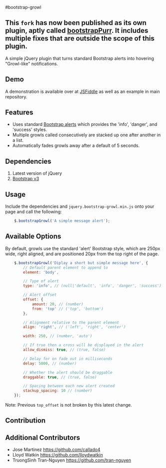 #bootstrap-growl

## This `fork` has now been published as its own plugin, aptly called [bootstrapPurr](https://github.com/softwarespot/jquery-bootstrap-purr). It includes multiple fixes that are outside the scope of this plugin.

A simple jQuery plugin that turns standard Bootstrap alerts into hovering "Growl-like" notifications.

## Demo

A demonstration is available over at [JSFiddle](http://jsfiddle.net/ifightcrime/Us6WX/1008/) as well as an example in main repository.

## Features

* Uses standard [Bootstrap alerts](http://getbootstrap.com/components/#alerts) which provides the 'info', 'danger', and 'success' styles.
* Multiple growls called consecutively are stacked up one after another in a list.
* Automatically fades growls away after a default of 5 seconds.

## Dependencies

1. Latest version of jQuery
2. [Bootstrap v3](http://getbootstrap.coml)

## Usage

Include the dependencies and `jquery.bootstrap-growl.min.js` onto your page and call the following:

```javascript
    $.bootstrapGrowl('A simple message alert');
```

## Available Options

By default, growls use the standard 'alert' Bootstrap style, which are 250px wide, right aligned, and are positioned 20px from the top right of the page.

```javascript
    $.bootstrapGrowl('Diplay a short but simple message here', {
        // Default parent element to append to
        element: 'body',

        // Type of alert
        type: 'info', // (null|'default', 'info', 'danger', 'success')

        // Alert offset
        offset: {
            amount: 20, // (number)
            from: 'top' // ('top', 'bottom')
        },

        // Alignment relative to the parent element
        align: 'right', // ('left', 'right', 'center')

        width: 250, // (number, 'auto')

        // If true then a cross will be displayed in the alert
        allow_dismiss: true, // (true, false)

        // Delay for on fade out in milliseconds
        delay: 5000, // (number)

        // Whether the alert should be draggable
        draggable: true, // (true, false)

        // Spacing between each new alert created
        stackup_spacing: 10 // (number)
    });
```

Note: Previous ```top_offset``` is not broken by this latest change.

## Contribution

## Additional Contributors

* Jose Martinez https://github.com/callado4
* Lloyd Watkin https://github.com/lloydwatkin
* TruongSinh Tran-Nguyen https://github.com/tran-nguyen
